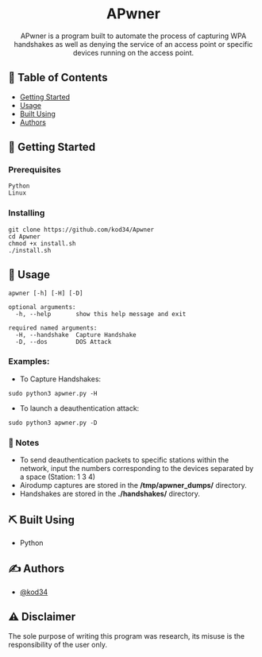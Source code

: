 

<h1 align="center"><b>APwner</b></h1>


<p align="center"> APwner is a program built to automate the process of capturing WPA handshakes as well as denying the service of an access point or specific devices running on the access point. 
    <br> 
</p>

## 📝 Table of Contents

- [Getting Started](#getting_started)
- [Usage](#usage)
- [Built Using](#built_using)
- [Authors](#authors)


## 🏁 Getting Started <a name = "getting_started"></a>


### Prerequisites


```
Python
Linux
```

### Installing


```
git clone https://github.com/kod34/Apwner
cd Apwner
chmod +x install.sh
./install.sh
```

## 🎈 Usage <a name="usage"></a>

```
apwner [-h] [-H] [-D]

optional arguments:
  -h, --help       show this help message and exit

required named arguments:
  -H, --handshake  Capture Handshake
  -D, --dos        DOS Attack
  ```
### Examples:  
- To Capture Handshakes:  
```
sudo python3 apwner.py -H  
```
  
- To launch a deauthentication attack:  
```
sudo python3 apwner.py -D
```
  
### 📝 Notes  
- To send deauthentication packets to specific stations within the network, input the numbers corresponding to the devices separated by a space (Station: 1 3 4)  
- Airodump captures are stored in the <b>/tmp/apwner_dumps/</b> directory.
- Handshakes are stored in the <b>./handshakes/</b> directory.

## ⛏️ Built Using <a name = "built_using"></a>

- Python

## ✍️ Authors <a name = "authors"></a>

- [@kod34](https://github.com/kod34)

## ⚠️ Disclaimer
The sole purpose of writing this program was research, its misuse is the responsibility of the user only.
